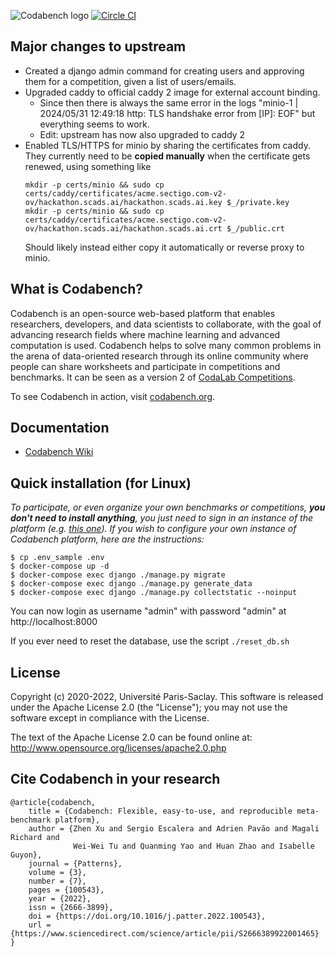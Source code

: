 ![Codabench logo](src/static/img/codabench_black.png) [![Circle CI](https://circleci.com/gh/codalab/codabench.svg?style=shield)](https://app.circleci.com/pipelines/github/codalab/codabench)

## Major changes to upstream

* Created a django admin command for creating users and approving them for a competition, given a list of users/emails.
* Upgraded caddy to official caddy 2 image for external account binding.
  * Since then there is always the same error in the logs
  "minio-1 | 2024/05/31 12:49:18 http: TLS handshake error from [IP]: EOF" but everything seems to work.
  * Edit: upstream has now also upgraded to caddy 2
* Enabled TLS/HTTPS for minio by sharing the certificates from caddy.
  They currently need to be **copied manually** when the certificate gets renewed, using something like
  ```
  mkdir -p certs/minio && sudo cp certs/caddy/certificates/acme.sectigo.com-v2-ov/hackathon.scads.ai/hackathon.scads.ai.key $_/private.key
  mkdir -p certs/minio && sudo cp certs/caddy/certificates/acme.sectigo.com-v2-ov/hackathon.scads.ai/hackathon.scads.ai.crt $_/public.crt
  ```
  Should likely instead either copy it automatically or reverse proxy to minio.

## What is Codabench?

Codabench is an open-source web-based platform that enables researchers, developers, and data scientists to collaborate, with the goal of advancing research fields where machine learning and advanced computation is used. Codabench helps to solve many common problems in the arena of data-oriented research through its online community where people can share worksheets and participate in competitions and benchmarks. It can be seen as a version 2 of [CodaLab Competitions](https://github.com/codalab/codalab-competitions).

To see Codabench in action, visit [codabench.org](https://www.codabench.org/).


## Documentation

- [Codabench Wiki](https://github.com/codalab/codabench/wiki)


## Quick installation (for Linux)

_To participate, or even organize your own benchmarks or competitions, **you don't need to install anything**, you just need to sign in an instance of the platform (e.g. [this one](https://www.codabench.org/)).
If you wish to configure your own instance of Codabench platform, here are the instructions:_


```
$ cp .env_sample .env
$ docker-compose up -d
$ docker-compose exec django ./manage.py migrate
$ docker-compose exec django ./manage.py generate_data
$ docker-compose exec django ./manage.py collectstatic --noinput
```

You can now login as username "admin" with password "admin" at http://localhost:8000

If you ever need to reset the database, use the script `./reset_db.sh`


## License

Copyright (c) 2020-2022, Université Paris-Saclay.
This software is released under the Apache License 2.0 (the "License"); you may not use the software except in compliance with the License.

The text of the Apache License 2.0 can be found online at:
http://www.opensource.org/licenses/apache2.0.php


## Cite Codabench in your research

```
@article{codabench,
    title = {Codabench: Flexible, easy-to-use, and reproducible meta-benchmark platform},
    author = {Zhen Xu and Sergio Escalera and Adrien Pavão and Magali Richard and
              Wei-Wei Tu and Quanming Yao and Huan Zhao and Isabelle Guyon},
    journal = {Patterns},
    volume = {3},
    number = {7},
    pages = {100543},
    year = {2022},
    issn = {2666-3899},
    doi = {https://doi.org/10.1016/j.patter.2022.100543},
    url = {https://www.sciencedirect.com/science/article/pii/S2666389922001465}
}
```
